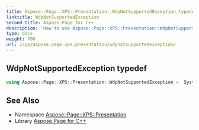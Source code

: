 ```yaml
---
title: Aspose::Page::XPS::Presentation::WdpNotSupportedException typedef
linktitle: WdpNotSupportedException
second_title: Aspose.Page for C++
description: 'How to use Aspose::Page::XPS::Presentation::WdpNotSupportedException typedef in C++.'
type: docs
weight: 700
url: /cpp/aspose.page.xps.presentation/wdpnotsupportedexception/
---
```

## WdpNotSupportedException typedef




```cpp
using Aspose::Page::XPS::Presentation::WdpNotSupportedException =  System::ExceptionWrapper<Details_WdpNotSupportedException>
```

## See Also

* Namespace [Aspose::Page::XPS::Presentation](../)
* Library [Aspose.Page for C++](../../)
